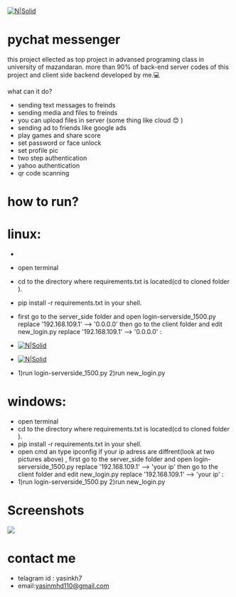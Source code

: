 [![N|Solid](http://pychat.sazito.com/uploads/image/rootimage/19/65f034c0f853471ed478ceb34164523b.png?w=200&h=70)](https://nodesource.com/products/nsolid)
# pychat messenger
this project ellected as top project in advansed programing class in university of mazandaran.
more than 90% of back-end server codes of this project and client side backend developed by me.💻

what can it do?
  - sending text messages to freinds
  - sending media and files to freinds 
  - you can upload files in server (some thing like cloud 😊 )
  - sending ad to friends like google ads
  - play games and share score
  - set password or face unlock
  - set profile pic
  - two step authentication
  - yahoo authentication
  - qr code scanning 

# how to run?

    
 # linux:
  - 
  - open terminal
  - cd to the directory where requirements.txt is located(cd to cloned folder ).
  - pip install -r requirements.txt in your shell.
  -  first go to the server_side folder and open login-serverside_1500.py replace '192.168.109.1' --> '0.0.0.0'  then go to the client folder and edit new_login.py replace '192.168.109.1' --> '0.0.0.0'  : 
  -  [![N|Solid](http://8upload.ir/uploads/f23490690.jpg)](https://nodesource.com/products/nsolid)
  -  [![N|Solid](http://8upload.ir/uploads/f53330266.jpg)](https://nodesource.com/products/nsolid)

  -  1)run login-serverside_1500.py      2)run new_login.py 


    
 # windows:
  - open terminal
  - cd to the directory where requirements.txt is located(cd to cloned folder ).
  - pip install -r requirements.txt in your shell.
  -  open cmd an type ipconfig if your ip adress are diffrent(look at two pictures above) , first go to the server_side folder and open login-serverside_1500.py replace '192.168.109.1' --> 'your ip'  then go to the client folder and edit new_login.py replace '192.168.109.1' --> 'your ip'  :  
  -  1)run login-serverside_1500.py      2)run new_login.py

# Screenshots
  ![](https://img.techpowerup.org/201024/687474703a2f2f7575706c6f61642e69722f66696c65732f386366645f776562702e6e65742d6769666d616b65725f2837292e676966.gif)
  
 # contact me
   - telagram id : yasinkh7
  -  email:yasinmhd110@gmail.com
 

  
  
 

